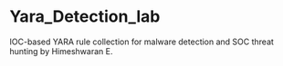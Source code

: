 # Yara_Detection_lab
IOC-based YARA rule collection for malware detection and SOC threat hunting by Himeshwaran E.
